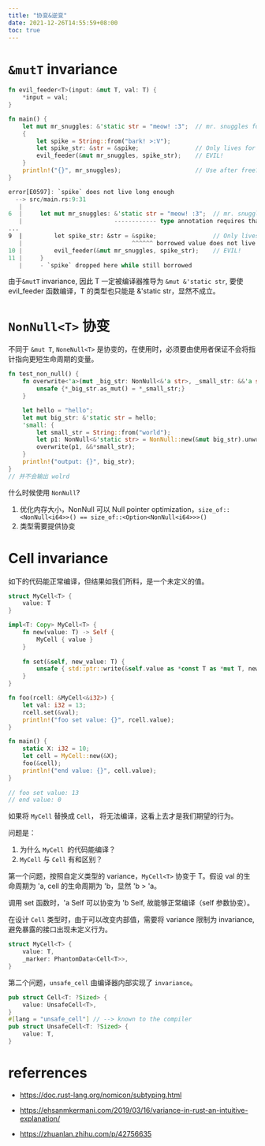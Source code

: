 ```yaml
---
title: "协变&逆变"
date: 2021-12-26T14:55:59+08:00
toc: true
---
```


# `&mutT` invariance

```rust
fn evil_feeder<T>(input: &mut T, val: T) {
    *input = val;
}

fn main() {
    let mut mr_snuggles: &'static str = "meow! :3";  // mr. snuggles forever!!
    {
        let spike = String::from("bark! >:V");
        let spike_str: &str = &spike;                // Only lives for the block
        evil_feeder(&mut mr_snuggles, spike_str);    // EVIL!
    }
    println!("{}", mr_snuggles);                     // Use after free?
}
```

```rust
error[E0597]: `spike` does not live long enough
  --> src/main.rs:9:31
   |
6  |     let mut mr_snuggles: &'static str = "meow! :3";  // mr. snuggles forever!!
   |                          ------------ type annotation requires that `spike` is borrowed for `'static`
...
9  |         let spike_str: &str = &spike;                // Only lives for the block
   |                               ^^^^^^ borrowed value does not live long enough
10 |         evil_feeder(&mut mr_snuggles, spike_str);    // EVIL!
11 |     }
   |     - `spike` dropped here while still borrowed
```

由于`&mutT` invariance, 因此  T 一定被编译器推导为 `&mut &'static str`, 要使 evil_feeder 函数编译，T 的类型也只能是 &'static str，显然不成立。

# `NonNull<T>` 协变

不同于 `&mut T`,  `NoneNull<T>` 是协变的，在使用时，必须要由使用者保证不会将指针指向更短生命周期的变量。

```rust
fn test_non_null() {
	fn overwrite<'a>(mut _big_str: NonNull<&'a str>, _small_str: &&'a str) {
		unsafe {*_big_str.as_mut() = *_small_str;}
	}

	let hello = "hello";
	let mut big_str: &'static str = hello;
	'small: {
		let small_str = String::from("world");
		let p1: NonNull<&'static str> = NonNull::new(&mut big_str).unwrap();
		overwrite(p1, &&*small_str);
	}
	println!("output: {}", big_str);
}
// 并不会输出 wolrd
```

什么时候使用 `NonNull`?

1. 优化内存大小，NonNull 可以 Null pointer optimization，`size_of::<NonNull<i64>>() == size_of::<Option<NonNull<i64>>>()`
2. 类型需要提供协变

# Cell invariance

如下的代码能正常编译，但结果如我们所料，是一个未定义的值。

```rust
struct MyCell<T> {
    value: T
}

impl<T: Copy> MyCell<T> {
    fn new(value: T) -> Self {
        MyCell { value }
    }
    
    fn set(&self, new_value: T) {
        unsafe { std::ptr::write(&self.value as *const T as *mut T, new_value); 
    }
}

fn foo(rcell: &MyCell<&i32>) { 
    let val: i32 = 13;
    rcell.set(&val);
    println!("foo set value: {}", rcell.value);
}

fn main() {
    static X: i32 = 10;
    let cell = MyCell::new(&X);
    foo(&cell);
    println!("end value: {}", cell.value);
}
    
// foo set value: 13
// end value: 0
```

如果将 `MyCell` 替换成 `Cell`， 将无法编译，这看上去才是我们期望的行为。

问题是：

1. 为什么 `MyCell `的代码能编译？
2. `MyCell` 与 `Cell` 有和区别？

第一个问题，按照自定义类型的 variance，`MyCell<T>` 协变于 T。假设 val 的生命周期为 'a, cell 的生命周期为 'b，显然 'b > 'a。

调用 set 函数时，'a Self 可以协变为 'b Self, 故能够正常编译（self 参数协变）。

在设计 `Cell` 类型时，由于可以改变内部值，需要将 variance 限制为 invariance, 避免暴露的接口出现未定义行为。

```rust
struct MyCell<T> {
    value: T,
    _marker: PhantomData<Cell<T>>,
}
```

第二个问题，`unsafe_cell` 由编译器内部实现了 `invariance`。

```rust
pub struct Cell<T: ?Sized> {
    value: UnsafeCell<T>,
}
#[lang = "unsafe_cell"] // --> known to the compiler
pub struct UnsafeCell<T: ?Sized> {
    value: T,
}
```

# referrences

- https://doc.rust-lang.org/nomicon/subtyping.html

- https://ehsanmkermani.com/2019/03/16/variance-in-rust-an-intuitive-explanation/
- https://zhuanlan.zhihu.com/p/42756635




